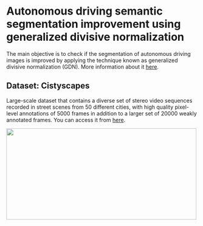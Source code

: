 # Autonomous driving semantic segmentation improvement using generalized divisive normalization

The main objective is to check if the segmentation of autonomous driving images is improved by applying the technique known as generalized divisive normalization (GDN). More information about it [here](https://arxiv.org/abs/1511.06281).

## Dataset: Cistyscapes

Large-scale dataset that contains a diverse set of stereo video sequences recorded in street scenes from 50 different cities, with high quality pixel-level annotations of 5000 frames in addition to a larger set of 20000 weakly annotated frames. You can access it from [here](https://www.cityscapes-dataset.com/).

<p>
    <img src="https://i.imgur.com/50UFABF.jpg" width="500" height="240" />
</p>
